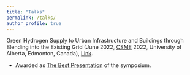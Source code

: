 ```yaml
---
title: "Talks"
permalink: /talks/
author_profile: true
---
```


Green Hydrogen Supply to Urban Infrastructure and Buildings through Blending into the Existing Grid (June 2022, [CSME](https://www.csme-scgm.ca/conferences) 2022, University of Alberta, Edmonton, Canada), [Link](https://era.library.ualberta.ca/items/f608e27a-3211-49ab-867b-c399a35c6476).

* Awarded as [The Best Presentation](../files/Best-Presentation-Arash-Jalil-Khabbazi.pdf) of the symposium.
